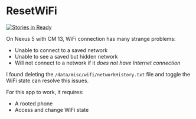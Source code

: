 # ResetWiFi

[![Stories in Ready](https://badge.waffle.io/davidshen84/ResetWiFi.svg?label=ready&title=Ready)](http://waffle.io/davidshen84/ResetWiFi)

On Nexus 5 with CM 13, WiFi connection has many strange problems:

- Unable to connect to a saved network
- Unable to see a saved but hidden network
- Will not connect to a network if it *does not have Internet connection*

I found deleting the `/data/misc/wifi/networkHistory.txt` file and toggle the WiFi state can resolve this issues.

For this app to work, it requires:

- A rooted phone
- Access and change WiFi state
